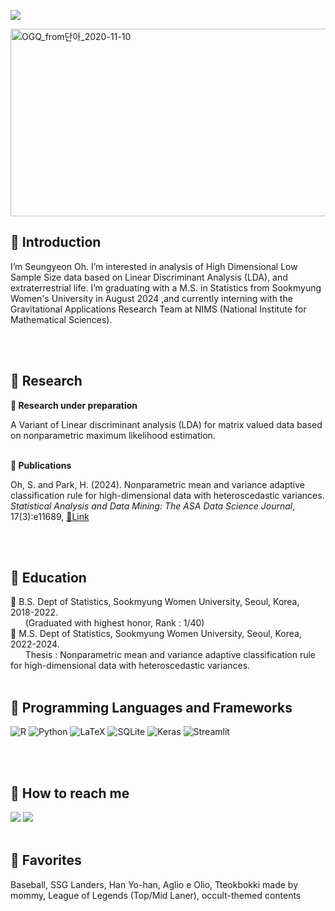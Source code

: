 <a href="https://hits.seeyoufarm.com"><img src="https://hits.seeyoufarm.com/api/count/incr/badge.svg?url=https%3A%2F%2Fgithub.com%2FSeungyeonOh-1999&count_bg=%23F5EBE0&title_bg=%23D6CCC2&icon=&icon_color=%23E7E7E7&title=Visitors&edge_flat=false"/></a>

<img width="1000" height="300" alt="OGQ_from단아_2020-11-10" src="https://github.com/user-attachments/assets/fa695bb1-a0af-429f-9012-4965318889a7">
<h2>🍩 Introduction </h2>
   I’m Seungyeon Oh. I’m interested in analysis of High Dimensional Low Sample Size data based on Linear Discriminant Analysis (LDA), and extraterrestrial life. I’m graduating with a M.S. in Statistics from Sookmyung Women's University in August 2024
   ,and currently interning with the Gravitational Applications Research Team at NIMS (National Institute for Mathematical Sciences).
   
<br> <br> 

<h2>🍩 Research</h2>
<p><b>🍪 Research under preparation</b></p>
   A Variant of Linear discriminant analysis (LDA) for matrix valued data based on nonparametric maximum likelihood estimation. <br><br>
<p><b>🍪 Publications</b></p>
Oh, S. and Park, H. (2024). Nonparametric mean and variance adaptive
classification rule for high-dimensional data with heteroscedastic variances.
<em>Statistical Analysis and Data Mining: The ASA Data Science Journal</em>,
17(3):e11689, <a href="https://doi.org/10.1002/sam.11689">🔗Link</a>

<br> <br>

<h2>🍩 Education </h2>
🍪 B.S. Dept of Statistics, Sookmyung Women University, Seoul, Korea, 2018-2022. <br>
&nbsp&nbsp&nbsp&nbsp&nbsp&nbsp(Graduated with highest honor, Rank : 1/40) <br>
🍪 M.S. Dept of Statistics, Sookmyung Women University, Seoul, Korea, 2022-2024. <br>
&nbsp&nbsp&nbsp&nbsp&nbsp&nbspThesis : Nonparametric mean and variance adaptive classification rule for high-dimensional data with heteroscedastic variances.
<br> <br>

<h2>🍩 Programming Languages and Frameworks </h2> 
<!DOCTYPE html>
<html lang="en">
<head>
    <meta charset="UTF-8">
    <meta name="viewport" content="width=device-width, initial-scale=1.0">
</head>
<body>
    <div class="inline-images">
        <img src="https://img.shields.io/badge/R-edede9?style=for-the-badge&logo=r&logoColor=white" alt="R">
        <img src="https://img.shields.io/badge/Python-d6ccc2?style=for-the-badge&logo=python&logoColor=white" alt="Python">
        <img src="https://img.shields.io/badge/latex-f5ebe0?style=for-the-badge&logo=latex&logoColor=white" alt="LaTeX">
        <img src="https://img.shields.io/badge/Sqlite-e3d5ca?style=for-the-badge&logo=sqlite&logoColor=white" alt="SQLite">
        <img src="https://img.shields.io/badge/Keras-d5bdaf?style=for-the-badge&logo=keras&logoColor=white" alt="Keras">
        <img src="https://img.shields.io/badge/Streamlit-c9ada7?style=for-the-badge&logo=streamlit&logoColor=white" alt="Streamlit">
    </div>
</body>
</html>



<br> <br>

<div align=left> <h2>🍩 How to reach me</h2> 
  <a href="mailto:woojuinnnn@google.com"><img src="https://img.shields.io/badge/gmail-d6ccc2?style=flat-square&logo=gmail&logoColor=white&link=mailto:woojuinnnn@google.com"/></a>
  <a href="https://www.instagram.com/sksy000000000?igsh=YWdxdDJiYjdwZzh5&utm_source=qr"><img src="https://img.shields.io/badge/Instagram-f5ebe0?style=flat-square&logo=instagram&logoColor=white&link=https://www.instagram.com/sksy000000000?igsh=YWdxdDJiYjdwZzh5&utm_source=qr"/></a> 
<br> <br>

<h2>🍩 Favorites</h2> 
  Baseball, SSG Landers, Han Yo-han, Aglio e Olio, Tteokbokki made by mommy, League of Legends (Top/Mid Laner), occult-themed contents 

<!---
SeungyeonOh-1999/SeungyeonOh-1999 is a ✨ special ✨ repository because its `README.md` (this file) appears on your GitHub profile.
You can click the Preview link to take a look at your changes.
--->
